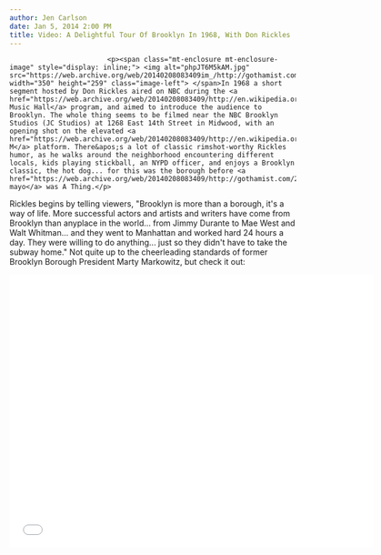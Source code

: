 ```yaml
---
author: Jen Carlson
date: Jan 5, 2014 2:00 PM
title: Video: A Delightful Tour Of Brooklyn In 1968, With Don Rickles
---
```



                            
                            
                            
                            <p><span class="mt-enclosure mt-enclosure-image" style="display: inline;"> <img alt="phpJT6M5kAM.jpg" src="https://web.archive.org/web/20140208083409im_/http://gothamist.com/attachments/arts_jen/phpJT6M5kAM.jpg" width="350" height="259" class="image-left"> </span>In 1968 a short segment hosted by Don Rickles aired on NBC during the <a href="https://web.archive.org/web/20140208083409/http://en.wikipedia.org/wiki/Kraft_Music_Hall">Kraft Music Hall</a> program, and aimed to introduce the audience to Brooklyn. The whole thing seems to be filmed near the NBC Brooklyn Studios (JC Studios) at 1268 East 14th Street in Midwood, with an opening shot on the elevated <a href="https://web.archive.org/web/20140208083409/http://en.wikipedia.org/wiki/Avenue_M_(BMT_Brighton_Line)">Avenue M</a> platform. There&apos;s a lot of classic rimshot-worthy Rickles humor, as he walks around the neighborhood encountering different locals, kids playing stickball, an NYPD officer, and enjoys a Brooklyn classic, the hot dog... for this was the borough before <a href="https://web.archive.org/web/20140208083409/http://gothamist.com/2012/04/10/mayonnaise_store_opens_in_brooklyn.php">artisanal mayo</a> was A Thing.</p>

<p>Rickles begins by telling viewers, &quot;Brooklyn is more than a borough, it&apos;s a way of life. More successful actors and artists and writers have come from Brooklyn than anyplace in the world... from Jimmy Durante to Mae West and Walt Whitman... and they went to Manhattan and worked hard 24 hours a day. They were willing to do anything... just so they didn&apos;t have to take the subway home.&quot; Not quite up to the cheerleading standards of former Brooklyn Borough President Marty Markowitz, but check it out:</p>

<p><iframe width="640" height="480" src="//web.archive.org/web/20140208083409if_/http://www.youtube.com/embed/mp3o50jifMw" frameborder="0" allowfullscreen></iframe></p>
                            
                            
                            
